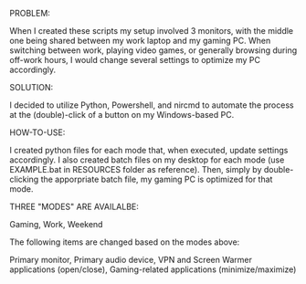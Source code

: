 PROBLEM:

When I created these scripts my setup involved 3 monitors, with the middle one being shared between my work laptop and my gaming PC. When switching between work, playing video games, or generally browsing during off-work hours, I would change several settings to optimize my PC accordingly.

SOLUTION:

I decided to utilize Python, Powershell, and nircmd to automate the process at the (double)-click of a button on my Windows-based PC.

HOW-TO-USE:

I created python files for each mode that, when executed, update settings accordingly. I also created batch files on my desktop for each mode (use EXAMPLE.bat in RESOURCES folder as reference).
Then, simply by double-clicking the apporpriate batch file, my gaming PC is optimized for that mode.

THREE "MODES" ARE AVAILALBE: 

Gaming, 
Work, 
Weekend

The following items are changed based on the modes above:

Primary monitor,
Primary audio device, 
VPN and Screen Warmer applications (open/close), 
Gaming-related applications (minimize/maximize)
